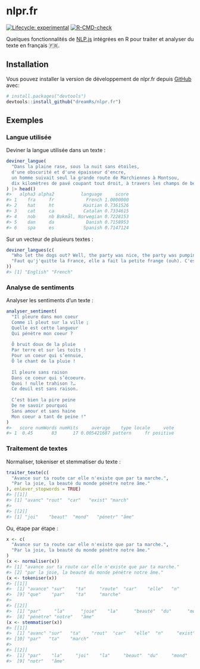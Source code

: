
<!-- README.md is generated from README.Rmd. Please edit that file -->

# nlpr.fr

<!-- badges: start -->

[![Lifecycle:
experimental](https://img.shields.io/badge/lifecycle-experimental-orange.svg)](https://lifecycle.r-lib.org/articles/stages.html#experimental)
[![R-CMD-check](https://github.com/dreamRs/nlpr.fr/workflows/R-CMD-check/badge.svg)](https://github.com/dreamRs/nlpr.fr/actions)
<!-- badges: end -->

Quelques fonctionnalités de
[NLP.js](https://github.com/axa-group/nlp.js) intégrées en R pour
traiter et analyser du texte en français :fr:.

## Installation

Vous pouvez installer la version de développement de nlpr.fr depuis
[GitHub](https://github.com/dreamRs/nlpr.fr) avec:

``` r
# install.packages("devtools")
devtools::install_github("dreamRs/nlpr.fr")
```

## Exemples

### Langue utilisée

Deviner la langue utilisée dans un texte :

``` r
deviner_langue(
  "Dans la plaine rase, sous la nuit sans étoiles,
  d'une obscurité et d'une épaisseur d'encre,
  un homme suivait seul la grande route de Marchiennes à Montsou, 
  dix kilomètres de pavé coupant tout droit, à travers les champs de betteraves."
) |> head()
#>   alpha3 alpha2          language     score
#> 1    fra     fr            French 1.0000000
#> 2    hat     ht           Haitian 0.7361526
#> 3    cat     ca           Catalan 0.7334615
#> 4    nob     nb Bokmål, Norwegian 0.7228153
#> 5    dan     da            Danish 0.7158953
#> 6    spa     es           Spanish 0.7147124
```

Sur un vecteur de plusieurs textes :

``` r
deviner_langues(c(
  "Who let the dogs out? Well, the party was nice, the party was pumpin'.",
  "Faut qu'j'quitte la France, elle a fait la petite frange (ouh). C'est la kiffance, c'est la kiffance"
))
#> [1] "English" "French"
```

### Analyse de sentiments

Analyser les sentiments d’un texte :

``` r
analyser_sentiment(
  "Il pleure dans mon coeur
  Comme il pleut sur la ville ;
  Quelle est cette langueur
  Qui pénètre mon coeur ?
  
  Ô bruit doux de la pluie
  Par terre et sur les toits !
  Pour un coeur qui s’ennuie,
  Ô le chant de la pluie !
  
  Il pleure sans raison
  Dans ce coeur qui s’écoeure.
  Quoi ! nulle trahison ?…
  Ce deuil est sans raison.
  
  C’est bien la pire peine
  De ne savoir pourquoi
  Sans amour et sans haine
  Mon coeur a tant de peine !"
)
#>   score numWords numHits     average    type locale     vote
#> 1  0.45       83      17 0.005421687 pattern     fr positive
```

### Traitement de textes

Normaliser, tokeniser et stemmatiser du texte :

``` r
traiter_texte(c(
  "Avance sur ta route car elle n'existe que par ta marche.", 
  "Par la joie, la beauté du monde pénètre notre âme."
), enlever_stopwords = TRUE)
#> [[1]]
#> [1] "avanc" "rout"  "car"   "exist" "march"
#> 
#> [[2]]
#> [1] "joi"    "beaut"  "mond"   "pénetr" "âme"
```

Ou, étape par étape :

``` r
x <- c(
  "Avance sur ta route car elle n'existe que par ta marche.", 
  "Par la joie, la beauté du monde pénètre notre âme."
)
(x <- normaliser(x))
#> [1] "avance sur ta route car elle n'existe que par ta marche."
#> [2] "par la joie, la beauté du monde pénètre notre âme."
(x <- tokeniser(x))
#> [[1]]
#>  [1] "avance" "sur"    "ta"     "route"  "car"    "elle"   "n"      "existe"
#>  [9] "que"    "par"    "ta"     "marche"
#> 
#> [[2]]
#>  [1] "par"     "la"      "joie"    "la"      "beauté"  "du"      "monde"  
#>  [8] "pénètre" "notre"   "âme"
(x <- stemmatiser(x))
#> [[1]]
#>  [1] "avanc" "sur"   "ta"    "rout"  "car"   "elle"  "n"     "exist" "que"  
#> [10] "par"   "ta"    "march"
#> 
#> [[2]]
#>  [1] "par"    "la"     "joi"    "la"     "beaut"  "du"     "mond"   "pénetr"
#>  [9] "notr"   "âme"
```
